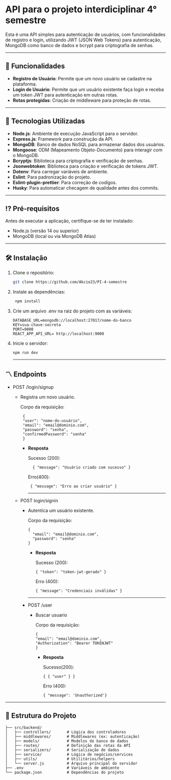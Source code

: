 # API para o projeto interdiciplinar 4° semestre 

Esta é uma API simples para autenticação de usuários, com funcionalidades de registro e login, utilizando JWT (JSON Web Tokens) para autenticação, MongoDB como banco de dados e bcrypt para criptografia de senhas.

---

## 🔧 Funcionalidades
- **Registro de Usuário**: Permite que um novo usuário se cadastre na plataforma.
- **Login de Usuário**: Permite que um usuário existente faça login e receba um token JWT para autenticação em outras rotas.
- **Rotas protegidas**: Criação de middleware para proteção de rotas.

---

## 🚀 Tecnologias Utilizadas
- **Node.js**: Ambiente de execução JavaScript para o servidor.
- **Express.js**: Framework para construção da API.
- **MongoDB**: Banco de dados NoSQL para armazenar dados dos usuários.
- **Mongoose**: ODM (Mapeamento Objeto-Documento) para interagir com o MongoDB.
- **Bcryptjs**: Biblioteca para criptografia e verificação de senhas.
- **Jsonwebtoken**: Biblioteca para criação e verificação de tokens JWT.
- **Dotenv**: Para carregar variáveis de ambiente.
- **Eslint**: Para padronização do projeto.
- **Eslint-plugin-prettier**: Para correção de codigos.
- **Husky**: Para automaticar checagem de qualidade antes dos commits.

---

## ⁉️ Pré-requisitos
Antes de executar a aplicação, certifique-se de ter instalado:
- Node.js (versão 14 ou superior)
- MongoDB (local ou via MongoDB Atlas)

---

## 🛠️ Instalação
1. Clone o repositório:
   ```bash
   git clone https://github.com/Akcio23/PI-4-semestre
   ```

2. Instale as dependências:
   ```javascript
    npm install
   ```
3. Crie um arquivo .env na raiz do projeto com as variáveis:
   ```
   DATABASE_URL=mongodb://localhost:27017/nome-do-banco
   KEY=sua-chave-secreta
   PORT=9000
   REACT_APP_API_URL= http://localhost:9000
   ```
4. Inicie o servidor:
   ```
   npm run dev
   ```
   ---
   
## 〽️ Endpoints

- POST /login/signup
  
   - Registra um novo usuário.
     
        Corpo da requisição:
        
          {  
          "user": "nome-do-usuário",  
          "email": "email@dominio.com",  
          "password": "senha",  
          "confirmedPassword": "senha"
          }  
          
      - **Resposta**
        
           Sucesso (200):
        
   
              { "message": "Usuário criado com sucesso" }  
                
           Erro(400):
        
             
             { "message": "Erro ao criar usuário" }  
             
        ***
        
  - POST login/signin
    
       - Autentica um usuário existente.
         
            Corpo da requisição:
         ```
         {  
           "email": "email@dominio.com",  
           "password": "senha"  
         }
         ```  
           - **Resposta**
             
             Sucesso (200):  
             ```
             { "token": "token-jwt-gerado" }  
             ```  
             Erro (400):
             ```
             { "message": "Credenciais inválidas" }
             ```
         ***
         
    - POST /user
   
         - Buscar usuario
           
            Corpo da requisição:
           ```
           {
           "email": "email@dominio.com",  
           "Authorization": "Bearer TOKENJWT"  
           }  
           ```
              - **Resposta**
                
                   Sucesso(200):
                   ```
                   { { "user" } }
                   ```
                   Erro (400):
                   ```
                   { "message": 'Unauthorized'}
                   ```
---
## 📁 Estrutura do Projeto
```plaintext
├── src/backend/
│   ├── controllers/       # Lógica dos controladores
│   ├── middlewares/       # Middlewares (ex: autenticação)
│   ├── models/            # Modelos do banco de dados
│   ├── routes/            # Definição das rotas da API
│   ├── serializers/       # Serialização de dados  
│   ├── service/           # Lógica de negócios/services
│   ├── utils/             # Utilitários/helpers
│   └── server.js          # Arquivo principal do servidor
├── .env                   # Variáveis de ambiente
└── package.json           # Dependências do projeto
          
